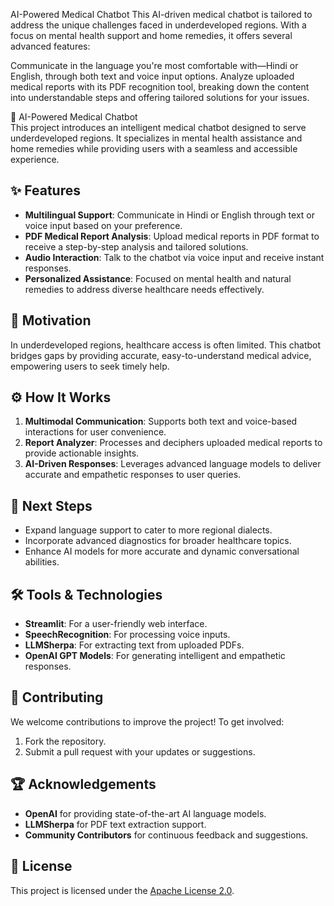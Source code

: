 AI-Powered Medical Chatbot
This AI-driven medical chatbot is tailored to address the unique challenges faced in underdeveloped regions. With a focus on mental health support and home remedies, it offers several advanced features:

Communicate in the language you're most comfortable with—Hindi or English, through both text and voice input options.
Analyze uploaded medical reports with its PDF recognition tool, breaking down the content into understandable steps and offering tailored solutions for your issues.



🌟 AI-Powered Medical Chatbot  
This project introduces an intelligent medical chatbot designed to serve underdeveloped regions. It specializes in mental health assistance and home remedies while providing users with a seamless and accessible experience.  

## ✨ Features  
- **Multilingual Support**: Communicate in Hindi or English through text or voice input based on your preference.  
- **PDF Medical Report Analysis**: Upload medical reports in PDF format to receive a step-by-step analysis and tailored solutions.  
- **Audio Interaction**: Talk to the chatbot via voice input and receive instant responses.  
- **Personalized Assistance**: Focused on mental health and natural remedies to address diverse healthcare needs effectively.  

## 🚀 Motivation  
In underdeveloped regions, healthcare access is often limited. This chatbot bridges gaps by providing accurate, easy-to-understand medical advice, empowering users to seek timely help.  

## ⚙️ How It Works  
1. **Multimodal Communication**: Supports both text and voice-based interactions for user convenience.  
2. **Report Analyzer**: Processes and deciphers uploaded medical reports to provide actionable insights.  
3. **AI-Driven Responses**: Leverages advanced language models to deliver accurate and empathetic responses to user queries.  

## 🔮 Next Steps  
- Expand language support to cater to more regional dialects.  
- Incorporate advanced diagnostics for broader healthcare topics.  
- Enhance AI models for more accurate and dynamic conversational abilities.  

## 🛠️ Tools & Technologies  
- **Streamlit**: For a user-friendly web interface.  
- **SpeechRecognition**: For processing voice inputs.  
- **LLMSherpa**: For extracting text from uploaded PDFs.  
- **OpenAI GPT Models**: For generating intelligent and empathetic responses.  

## 🤝 Contributing  
We welcome contributions to improve the project! To get involved:  
1. Fork the repository.  
2. Submit a pull request with your updates or suggestions.  

## 🏆 Acknowledgements  
- **OpenAI** for providing state-of-the-art AI language models.  
- **LLMSherpa** for PDF text extraction support.  
- **Community Contributors** for continuous feedback and suggestions.  

## 📜 License  
This project is licensed under the [Apache License 2.0](http://www.apache.org/licenses/LICENSE-2.0).  
